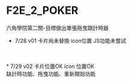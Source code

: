 # F2E_2_POKER
六角學院第二關-目標做出單張拖曳跟計時器
<br>
* 7/28 v01 卡片尚未替換 icon位置 JS功能未嘗試
<br>
<br>
* 7/29 v02 卡片位置OK icon 位置OK 
<br>缺計時功能、拖曳功能、重新開始功能
